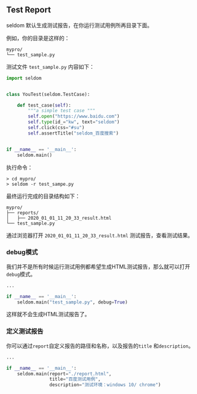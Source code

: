 ## Test Report

seldom 默认生成测试报告，在你运行测试用例所再目录下面。

例如，你的目录是这样的：

```shell
mypro/
└── test_sample.py
```

测试文件 `test_sample.py` 内容如下：

```py
import seldom


class YouTest(seldom.TestCase):

    def test_case(self):
        """a simple test case """
        self.open("https://www.baidu.com")
        self.type(id_="kw", text="seldom")
        self.click(css="#su")
        self.assertTitle("seldom_百度搜索")


if __name__ == '__main__':
    seldom.main()
```

执行命令：

```shell
> cd mypro/
> seldom -r test_sampe.py
```

最终运行完成的目录结构如下：

```shell
mypro/
├── reports/
│   ├── 2020_01_01_11_20_33_result.html
└── test_sample.py
```

通过浏览器打开 `2020_01_01_11_20_33_result.html` 测试报告，查看测试结果。

### debug模式

我们并不是所有时候运行测试用例都希望生成HTML测试报告，那么就可以打开`debug`模式。

```py
...

if __name__ == '__main__':
    seldom.main("test_sample.py", debug=True)
```

这样就不会生成HTML测试报告了。

### 定义测试报告

你可以通过`report`自定义报告的路径和名称，以及报告的`title` 和`description`。

```py
...

if __name__ == '__main__':
    seldom.main(report="./report.html",
                title="百度测试用例",
                description="测试环境：windows 10/ chrome")
```
